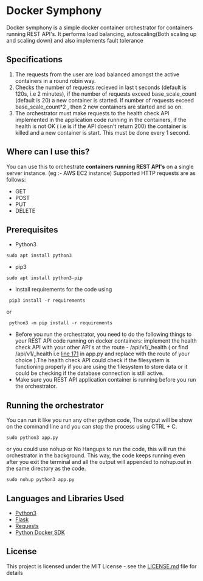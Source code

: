 # Docker Symphony

Docker symphony is a simple docker container orchestrator for containers running REST API's. It performs load balancing, autoscaling(Both scaling up and scaling down) and also implements fault tolerance

## Specifications

1. The requests from the user are load balanced amongst the active containers in a round robin way.
2. Checks the number of requests recieved in last t seconds (default is 120s, i.e 2 minutes), if the number of requests exceed base\_scale\_count (default is 20) a new container is started. If number of requests exceed base\_scale\_count\*2 , then 2 new containers are started and so on.
3. The orchestrator must make requests to the health check API implemented in the application code running in the containers, if the health is not OK ( i.e is if the API doesn't return 200) the container is killed and a new container is start. This must be done every 1 second.

## Where can I use this?

You can use this to orchestrate  **containers running REST API's** on a single server instance. (eg :- AWS EC2 instance)
Supported HTTP requests are as follows:
- GET
- POST
- PUT
- DELETE

## Prerequisites 
- Python3
```
sudo apt install python3 
```
- pip3
``` 
sudo apt install python3-pip
 ```
- Install requirements for the code using 
```
 pip3 install -r requirements 
```
or 
```
 python3 -m pip install -r requirements 
```
- Before you run the orchestrator, you need to do the following things to your REST API code running on docker containers: implement the health check API with your other API's at the route - /api/v1/_health ( or find /api/v1/_health i.e [line 171](https://github.com/wolfharan/docker-symphony/blob/2518bb795f291f837d0f58e15531d66884d78f0e/app.py#L171) in app.py and replace with the route of your choice ).The health check API could check if the filesystem is functioning properly if you are using the filesystem to store data or it could be checking if the database connection is still active. 
- Make sure you REST API application container is running before you run the orchestrator. 



## Running the orchestrator

You can run it like you run any other python code, The output will be show on the command line and you can stop the process using CTRL + C.
```
sudo python3 app.py
```
or you could use nohup or No Hangups to run the code, this will run the orchestrator in the background. This way, the code keeps running even after you exit the terminal and all the output will appended to nohup.out in the same directory as the code.
```
sudo nohup python3 app.py
```

## Languages and Libraries Used

* [Python3](https://docs.python.org/3/) 
* [Flask](http://flask.pocoo.org/) 
* [Requests](https://pypi.org/project/requests/) 
* [Python Docker SDK](https://docker-py.readthedocs.io/en/stable/) 

## License

This project is licensed under the MIT License - see the [LICENSE.md](LICENSE.md) file for details



